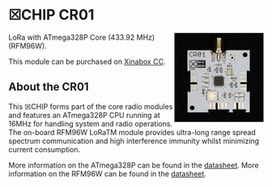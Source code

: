 # ☒CHIP CR01
<img src="extras/CR01 V1.0.0.JPG" width="35%" height="auto" align="right">
LoRa with ATmega328P Core (433.92 MHz) (RFM96W).

This module can be purchased on [Xinabox CC](https://xinabox.cc/products/CR01/).

## About the CR01
This ☒CHIP forms part of the core radio modules and features an ATmega328P CPU running at 16MHz for handling system and radio operations. The on-board RFM96W LoRaTM module provides ultra-long range spread spectrum communication and high interference immunity whilst minimizing current consumption.

More information on the ATmega328P can be found in the [datasheet](http://www.atmel.com/images/Atmel-8271-8-bit-AVR-Microcontroller-ATmega48A-48PA-88A-88PA-168A-168PA-328-328P_datasheet_Complete.pdf).
More information on the RFM96W can be found in the [datasheet](http://www.hoperf.com/upload/rf/RFM95_96_97_98W.pdf).

